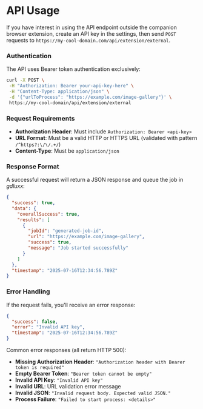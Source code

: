 # API Usage

If you have interest in using the API endpoint outside the companion browser
extension, create an API key in the settings, then send `POST` requests to
`https://my-cool-domain.com/api/extension/external`.

### Authentication

The API uses Bearer token authentication exclusively:

```bash
curl -X POST \
 -H "Authorization: Bearer your-api-key-here" \
 -H "Content-Type: application/json" \
 -d '{"urlToProcess": "https://example.com/image-gallery"}' \
 https://my-cool-domain/api/extension/external
```

### Request Requirements

- **Authorization Header**: Must include `Authorization: Bearer <api-key>`
- **URL Format**: Must be a valid HTTP or HTTPS URL (validated with pattern `/^https?:\/\/.+/`)
- **Content-Type**: Must be `application/json`

### Response Format

A successful request will return a JSON response and queue the job in *gdluxx*:

```json
{
  "success": true,
  "data": {
    "overallSuccess": true,
    "results": [
      {
        "jobId": "generated-job-id",
        "url": "https://example.com/image-gallery",
        "success": true,
        "message": "Job started successfully"
      }
    ]
  },
  "timestamp": "2025-07-16T12:34:56.789Z"
}
```

### Error Handling

If the request fails, you'll receive an error response:

```json
{
  "success": false,
  "error": "Invalid API key",
  "timestamp": "2025-07-16T12:34:56.789Z"
}
```

Common error responses (all return HTTP 500):

- **Missing Authorization Header**: `"Authorization header with Bearer token is required"`
- **Empty Bearer Token**: `"Bearer token cannot be empty"`
- **Invalid API Key**: `"Invalid API key"`
- **Invalid URL**: URL validation error message
- **Invalid JSON**: `"Invalid request body. Expected valid JSON."`
- **Process Failure**: `"Failed to start process: <details>"`
